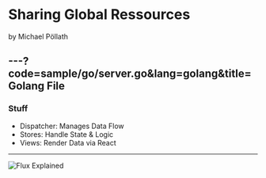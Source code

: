 # Sharing Global Ressources

by Michael Pöllath

---?code=sample/go/server.go&lang=golang&title=Golang File
---
### Stuff

- Dispatcher: Manages Data Flow
- Stores: Handle State & Logic
- Views: Render Data via React

---

![Flux Explained](https://facebook.github.io/flux/img/flux-simple-f8-diagram-explained-1300w.png)
